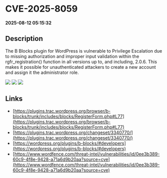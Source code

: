 # CVE-2025-8059

**2025-08-12 05:15:32**

## Description
The B Blocks plugin for WordPress is vulnerable to Privilege Escalation due to missing authorization and improper input validation within the rgfr_registration() function in all versions up to, and including, 2.0.6. This makes it possible for unauthenticated attackers to create a new account and assign it the administrator role.

![](https://img.shields.io/static/v1?label=Score&message=9.8&color=red)
![](https://img.shields.io/static/v1?label=Severity&message=CRITICAL&color=red)
![](https://img.shields.io/static/v1?label=CWE&message=Auth&color=green)

## Links
- [https://plugins.trac.wordpress.org/browser/b-blocks/trunk/includes/blocks/RegisterForm.php#L77](https://plugins.trac.wordpress.org/browser/b-blocks/trunk/includes/blocks/RegisterForm.php#L77)
- [https://plugins.trac.wordpress.org/changeset/3340770/](https://plugins.trac.wordpress.org/changeset/3340770/)
- [https://wordpress.org/plugins/b-blocks/#developers](https://wordpress.org/plugins/b-blocks/#developers)
- [https://www.wordfence.com/threat-intel/vulnerabilities/id/0ee3b389-60c9-4f8e-9428-a71a6d9b20aa?source=cve](https://www.wordfence.com/threat-intel/vulnerabilities/id/0ee3b389-60c9-4f8e-9428-a71a6d9b20aa?source=cve)
